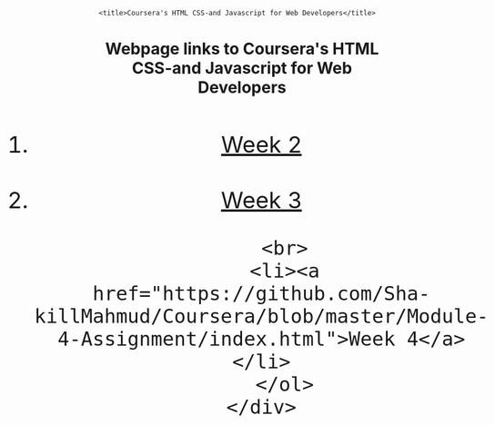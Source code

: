 <!DOCTYPE html>
<html>
<head>
	<style>
		h1{
    		text-align: center;
		}
		ol{
			text-align: center;
  			font-size: 40px;
		}
		a:hover {
  			color: red;
  		}
  		div {
  			display: flex;
  			justify-content: center;
		}
	</style>

	<title>Coursera's HTML CSS-and Javascript for Web Developers</title>
</head>
<body>
	<h1>Webpage links to Coursera's HTML CSS-and Javascript for Web Developers</h1>
	<div>
		<ol>
		<li><a href="https://github.com/Sha-killMahmud/Coursera/blob/master/Module-2-Assignment/index.html">Week 2</a></li>
		<br>
		<li><a href="https://github.com/Sha-killMahmud/Coursera/blob/master/Module-3-Assignment/index.html">Week 3</a></li>
		
		<br>
		<li><a href="https://github.com/Sha-killMahmud/Coursera/blob/master/Module-4-Assignment/index.html">Week 4</a></li>
        </ol>
	</div>
	
	
</body>
</html>
